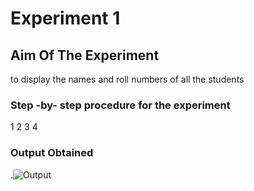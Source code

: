 # Experiment 1
## Aim Of The Experiment
to display the names and roll numbers of all the students
### Step -by- step procedure for the experiment
1
2
3
4
### Output Obtained
.![Output](Screenshot(653).png)
